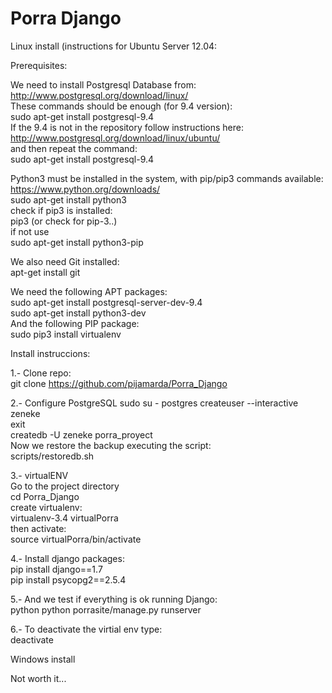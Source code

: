 # Porra Django

Linux install (instructions for Ubuntu Server 12.04:

Prerequisites:

We need to install Postgresql Database from:  
http://www.postgresql.org/download/linux/  
These commands should be enough (for 9.4 version):  
sudo apt-get install postgresql-9.4  
If the 9.4 is not in the repository follow instructions here:  
http://www.postgresql.org/download/linux/ubuntu/  
and then repeat the command:  
sudo apt-get install postgresql-9.4  

Python3 must be installed in the system, with pip/pip3 commands available:  
https://www.python.org/downloads/  
sudo apt-get install python3  
check if pip3 is installed:  
pip3 (or check for pip-3..)  
if not use  
sudo apt-get install python3-pip  

We also need Git installed:  
apt-get install git  

We need the following APT packages:  
sudo apt-get install postgresql-server-dev-9.4  
sudo apt-get install python3-dev  
And the following PIP package:  
sudo pip3 install virtualenv  

Install instruccions:

1.- Clone repo:  
git clone https://github.com/pijamarda/Porra_Django

2.- Configure PostgreSQL
sudo su - postgres
createuser --interactive zeneke  
exit  
createdb -U zeneke porra_proyect  
Now we restore the backup executing the script:  
scripts/restoredb.sh  

3.- virtualENV  
Go to the project directory  
cd Porra_Django  
create virtualenv:  
virtualenv-3.4 virtualPorra  
then activate:  
source virtualPorra/bin/activate  

4.- Install django packages:  
pip install django==1.7  
pip install psycopg2==2.5.4  

5.- And we test if everything is ok running Django:  
python python porrasite/manage.py runserver  

6.- To deactivate the virtial env type:  
deactivate  


Windows install

Not worth it...

